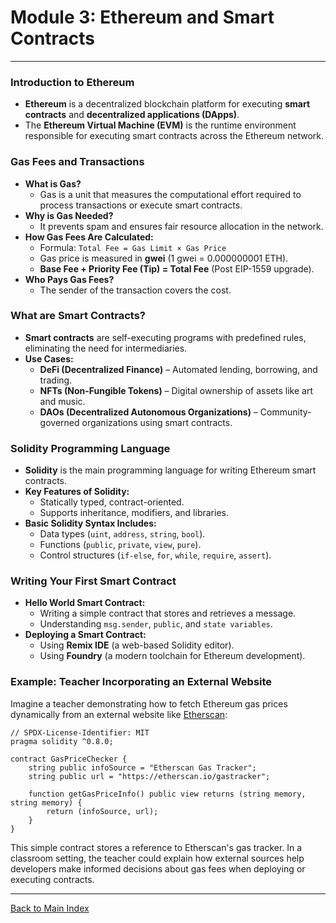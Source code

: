 # Module 3: Ethereum and Smart Contracts

---



### Introduction to Ethereum

- **Ethereum** is a decentralized blockchain platform for executing **smart contracts** and **decentralized applications (DApps)**.
- The **Ethereum Virtual Machine (EVM)** is the runtime environment responsible for executing smart contracts across the Ethereum network.

### Gas Fees and Transactions

- **What is Gas?**
  - Gas is a unit that measures the computational effort required to process transactions or execute smart contracts.
- **Why is Gas Needed?**
  - It prevents spam and ensures fair resource allocation in the network.
- **How Gas Fees Are Calculated:**
  - Formula: `Total Fee = Gas Limit × Gas Price`
  - Gas price is measured in **gwei** (1 gwei = 0.000000001 ETH).
  - **Base Fee + Priority Fee (Tip) = Total Fee** (Post EIP-1559 upgrade).
- **Who Pays Gas Fees?**
  - The sender of the transaction covers the cost.

### What are Smart Contracts?

- **Smart contracts** are self-executing programs with predefined rules, eliminating the need for intermediaries.
- **Use Cases:**
  - **DeFi (Decentralized Finance)** – Automated lending, borrowing, and trading.
  - **NFTs (Non-Fungible Tokens)** – Digital ownership of assets like art and music.
  - **DAOs (Decentralized Autonomous Organizations)** – Community-governed organizations using smart contracts.

### Solidity Programming Language

- **Solidity** is the main programming language for writing Ethereum smart contracts.
- **Key Features of Solidity:**
  - Statically typed, contract-oriented.
  - Supports inheritance, modifiers, and libraries.
- **Basic Solidity Syntax Includes:**
  - Data types (`uint`, `address`, `string`, `bool`).
  - Functions (`public`, `private`, `view`, `pure`).
  - Control structures (`if-else`, `for`, `while`, `require`, `assert`).

### Writing Your First Smart Contract

- **Hello World Smart Contract:**
  - Writing a simple contract that stores and retrieves a message.
  - Understanding `msg.sender`, `public`, and `state variables`.
- **Deploying a Smart Contract:**
  - Using **Remix IDE** (a web-based Solidity editor).
  - Using **Foundry** (a modern toolchain for Ethereum development).

### Example: Teacher Incorporating an External Website

Imagine a teacher demonstrating how to fetch Ethereum gas prices dynamically from an external website like [Etherscan](https://etherscan.io/gastracker):

```solidity
// SPDX-License-Identifier: MIT
pragma solidity ^0.8.0;

contract GasPriceChecker {
    string public infoSource = "Etherscan Gas Tracker";
    string public url = "https://etherscan.io/gastracker";

    function getGasPriceInfo() public view returns (string memory, string memory) {
        return (infoSource, url);
    }
}
```

This simple contract stores a reference to Etherscan's gas tracker. In a classroom setting, the teacher could explain how external sources help developers make informed decisions about gas fees when deploying or executing contracts.

---

[Back to Main Index](index.md)
